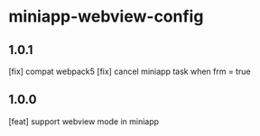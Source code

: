 # miniapp-webview-config

## 1.0.1

[fix] compat webpack5
[fix] cancel miniapp task when frm = true

## 1.0.0

[feat] support webview mode in miniapp
